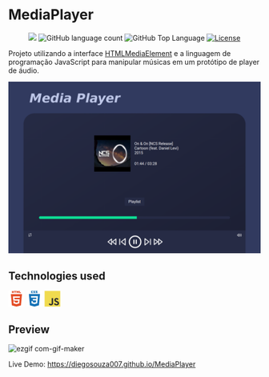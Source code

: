 # MediaPlayer

<p align="center">
  <img src="https://img.shields.io/badge/made%20by-DIEGO%20SOUZA-1B2139?style=flat-square">
  <img alt="GitHub language count" src="https://img.shields.io/github/languages/count/diegosouza007/MediaPlayer?color=1B2139&style=flat-square">
  <img alt="GitHub Top Language" src="https://img.shields.io/github/languages/top/diegosouza007/MediaPlayer?color=1B2139&style=flat-square">
  <a href="https://opensource.org/licenses/MIT">
    <img alt="License" src="https://img.shields.io/badge/license-MIT-1B2139?style=flat-square">
  </a>
</p>

Projeto utilizando a interface <a href="https://developer.mozilla.org/en-US/docs/Web/API/HTMLMediaElement">HTMLMediaElement<a/> e a linguagem de programação JavaScript para manipular músicas em um protótipo de player de áudio.

<img src="./assets/img/preview.png">

## Technologies used

<p float="left">
<a href="https://developer.mozilla.org/pt-BR/docs/Web/HTML"><img src="./assets/img/html5-plain-wordmark.svg" width="32px"></a>
<a href="https://developer.mozilla.org/pt-BR/docs/Web/CSS"><img src="./assets/img/css3-plain-wordmark.svg" width="32px"></a>
<a href="https://developer.mozilla.org/pt-BR/docs/Web/JavaScript"><img src="./assets/img/javascript-original.svg" width="32px"></a>
</p>

## Preview

![ezgif com-gif-maker](https://user-images.githubusercontent.com/11907759/130339626-d2c8fca7-c8a9-44e2-accd-41c8ebd053ac.gif)

Live Demo: <a href="https://diegosouza007.github.io/MediaPlayer">https://diegosouza007.github.io/MediaPlayer</a>
